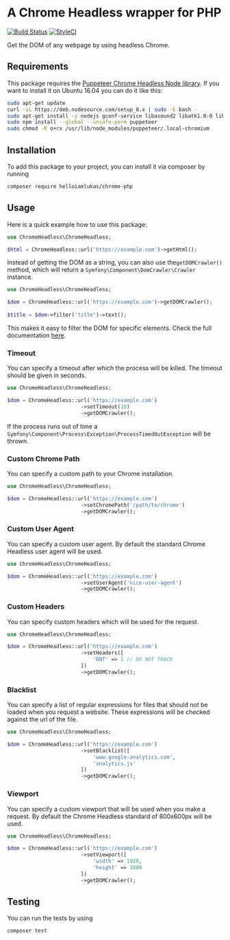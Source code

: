 # A Chrome Headless wrapper for PHP
[![Build Status](https://img.shields.io/travis/helloiamlukas/chrome-php/master.svg?style=flat-square)](https://travis-ci.org/helloiamlukas/chrome-php) [![StyleCI](https://styleci.io/repos/128383656/shield?branch=master)](https://styleci.io/repos/128383656)

Get the DOM of any webpage by using headless Chrome.

## Requirements

This package requires the [Puppeteer Chrome Headless Node library](https://github.com/GoogleChrome/puppeteer).
If you want to install it on Ubuntu 16.04 you can do it like this:
```bash
sudo apt-get update
curl -sL https://deb.nodesource.com/setup_8.x | sudo -E bash -
sudo apt-get install -y nodejs gconf-service libasound2 libatk1.0-0 libc6 libcairo2 libcups2 libdbus-1-3 libexpat1 libfontconfig1 libgcc1 libgconf-2-4 libgdk-pixbuf2.0-0 libglib2.0-0 libgtk-3-0 libnspr4 libpango-1.0-0 libpangocairo-1.0-0 libstdc++6 libx11-6 libx11-xcb1 libxcb1 libxcomposite1 libxcursor1 libxdamage1 libxext6 libxfixes3 libxi6 libxrandr2 libxrender1 libxss1 libxtst6 ca-certificates fonts-liberation libappindicator1 libnss3 lsb-release xdg-utils wget
sudo npm install --global --unsafe-perm puppeteer
sudo chmod -R o+rx /usr/lib/node_modules/puppeteer/.local-chromium
```
## Installation

To add this package to your project, you can install it via composer by running

```bash
composer require helloiamlukas/chrome-php
```

## Usage

Here is a quick example how to use this package:

```php
use ChromeHeadless\ChromeHeadless;

$html = ChromeHeadless::url('https://example.com')->getHtml();
```

Instead of getting the DOM as a string, you can also use the`getDOMCrawler()` method, which will return a `Symfony\Component\DomCrawler\Crawler` instance.

```php
use ChromeHeadless\ChromeHeadless;

$dom = ChromeHeadless::url('https://example.com')->getDOMCrawler();
    
$title = $dom->filter('title')->text();
```

This makes it easy to filter the DOM for specific elements. Check the full documentation [here](https://symfony.com/doc/current/components/dom_crawler.html).

### Timeout

You can specify a timeout after which the process will be killed. The timeout should be given in seconds.

````````````php
use ChromeHeadless\ChromeHeadless;

$dom = ChromeHeadless::url('https://example.com')
    					->setTimeout(10)
    					->getDOMCrawler();
````````````

If the process runs out of time a `Symfony\Component\Process\Exception\ProcessTimedOutException` will be thrown.

### Custom Chrome Path

You can specify a custom path to your Chrome installation.

```php
use ChromeHeadless\ChromeHeadless;

$dom = ChromeHeadless::url('https://example.com')
    					->setChromePath('/path/to/chrome')
    					->getDOMCrawler();
```

### Custom User Agent

You can specify a custom user agent. By default the standard Chrome Headless user agent will be used.

```php
use ChromeHeadless\ChromeHeadless;

$dom = ChromeHeadless::url('https://example.com')
    					->setUserAgent('nice-user-agent')
    					->getDOMCrawler();
```

### Custom Headers

You can specify custom headers which will be used for the request. 

```php
use ChromeHeadless\ChromeHeadless;

$dom = ChromeHeadless::url('https://example.com')
                        ->setHeaders([
                            'DNT' => 1 // DO NOT TRACK
                        ])
    					->getDOMCrawler();
```

### Blacklist

You can specify a list of regular expressions for files that should not be loaded when you request a website. These expressions will be checked against the url of the file.

```php
use ChromeHeadless\ChromeHeadless;

$dom = ChromeHeadless::url('https://example.com')
                        ->setBlacklist([
                            'www.google-analytics.com',
                            'analytics.js'
                        ])
    					->getDOMCrawler();
```

### Viewport

You can specify a custom viewport that will be used when you make a request. By default the Chrome Headless standard of 800x600px will be used.

```php
use ChromeHeadless\ChromeHeadless;

$dom = ChromeHeadless::url('https://example.com')
                        ->setViewport([
                            'width' => 1920,
                            'height' => 1080
                        ])
    					->getDOMCrawler();
```

## Testing

You can run the tests by using

```bash
composer test
```